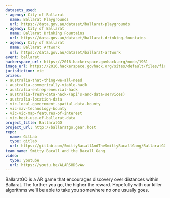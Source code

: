 ```yaml
---
datasets_used:
- agency: City of Ballarat
  name: Ballarat Playgrounds
  url: https://data.gov.au/dataset/ballarat-playgrounds
- agency: City of Ballarat
  name: Ballarat Drinking Fountains
  url: https://data.gov.au/dataset/ballarat-drinking-fountains
- agency: City of Ballarat
  name: Ballarat Artwork
  url: https://data.gov.au/dataset/ballarat-artwork
event: ballarat
hackerspace_url: https://2016.hackerspace.govhack.org/node/1961
image_url: https://2016.hackerspace.govhack.org/sites/default/files/field/image/2016-07-30.png
jurisdiction: vic
prizes:
- australia-that-thing-we-all-need
- australia-commerically-viable-hack
- australia-entrepreneurial-hack
- australia-fresh-data-hack-(api’s-and-data-services)
- australia-location-data
- vic-local-government-spatial-data-bounty
- vic-mav-technology-bounty
- vic-vic-map-features-of-interest
- vic-best-use-of-ballarat-data
project_title: BallaratGO
project_url: http://ballaratgo.gear.host
repo:
  name: GitLab
  type: gitlab
  url: https://gitlab.com/SmittyBacallAndTheSmittyBacallGang/BallaratGO
team_name: Smitty Bacall and the Bacall Gang
video:
  type: youtube
  url: https://youtu.be/ALARSHDSvAw
---
```


BallaratGO is a AR game that encourages discovery over distances within Ballarat.
The further you go, the higher the reward.
Hopefully with our killer algorithms we'll be able to take you somewhere no one usually goes.